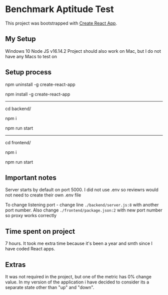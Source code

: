 # Benchmark Aptitude Test

This project was bootstrapped with [Create React App](https://github.com/facebook/create-react-app).

## My Setup

Windows 10 Node JS v16.14.2 
Project should also work on Mac, but I do not have any Macs to test on

## Setup process

npm uninstall -g create-react-app

npm install -g create-react-app

---

cd backend/

npm i

npm run start

---

cd frontend/

npm i

npm run start

## Important notes

Server starts by default on port 5000. I did not use .env so reviewrs would not need to create their own .env file

To change listening port - change line `./backend/server.js:8` with another port number.
Also change `./frontend/package.json:2`  with  new port number so proxy works correctly

## Time spent on project

7 hours. It took me extra time because it's been a year and smth since I have coded React apps.

## Extras

It was not required in the project, but one of the metric has 0% change value. In my version of the application i have decided to consider its a separate state other than "up" and "down". 